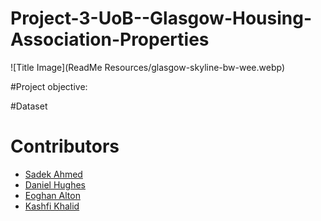 # Project-3-UoB--Glasgow-Housing-Association-Properties

![Title Image](ReadMe Resources/glasgow-skyline-bw-wee.webp)

#Project objective:

#Dataset




# Contributors

* [Sadek Ahmed](https://github.com/Sadek-Ahmed16)  
* [Daniel Hughes](https://github.com/DanielHughes1580)  
* [Eoghan Alton](https://github.com/ERAA1997)
* [Kashfi Khalid](https://github.com/kashfi-khalid)
